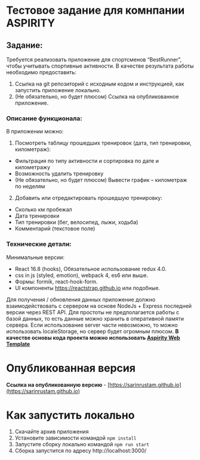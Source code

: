 # Тестовое задание для комнпании ASPIRITY

## Задание:

Требуется реализовать приложение для спортсменов “BestRunner”, чтобы учитывать спортивные активности. В качестве результата работы необходимо предоставить:
1. Ссылка на git репозиторий с исходным кодом и инструкцией, как запустить приложение локально.
2. (Не обязательно, но будет плюсом) Ссылка на опубликованное приложение.

### Описание функционала:
В приложении можно:
1. Посмотреть таблицу прошедших тренировок (дата, тип тренировки, километраж):
  * Фильтрация по типу активности и сортировка по дате и километражу
  * Возможность удалить тренировку
  * (Не обязательно, но будет плюсом) Вывести график – километраж по неделям
2. Добавить или отредактировать прошедшую тренировку: 
  * Сколько км пробежал
  * Дата тренировки
  * Тип тренировки (бег, велосипед, лыжи, ходьба)
  * Комментарий (текстовое поле)

### Технические детали: 
Минимальные версии:
* React 16.8 (hooks), Обязательное использование  redux 4.0.
* css in js (styled, emotion), webpack 4, es6 или выше.
* Формы: formik, react-hook-form.
* UI компоненты https://reactstrap.github.io или подобные.

Для получения / обновления данных приложение должно взаимодействовать с сервером на основе NodeJs + Express последней версии через REST API. Для простоты не предполагается работы с базой данных, то есть данные можно хранить в оперативной памяти сервера. Если использование server части невозможно, то можно использовать localeStorage, но сервер будет огромным плюсом.
**В качестве основы кода проекта можно использовать [Aspirity Web Template](http://get-awt.int.aspirity.com/4086af31-0db6-40d2-8cf3-0b10739c0844)**

# Опубликованная версия

**Ссылка на опубликованную версию** - [https://sarinrustam.github.io](https://sarinrustam.github.io)

# Как запустить локально

1. Скачайте архив приложения
2. Установите зависимости командой ``npm install``
3. Запустите сборку локально командой ``npm run start``
4. Сборка запустится по адресу http://localhost:3000/
